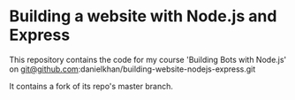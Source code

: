 # Building a website with Node.js and Express

This repository contains the code for my course 'Building Bots with Node.js' on git@github.com:danielkhan/building-website-nodejs-express.git

It contains a fork of its repo's master branch.
